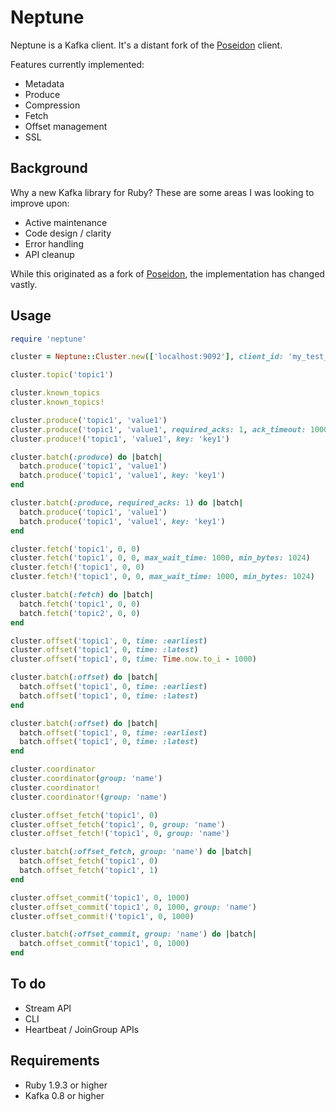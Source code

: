# Neptune

Neptune is a Kafka client. It's a distant fork of the [Poseidon](http://github.com/bpot/poseidon)
client.

Features currently implemented:
* Metadata
* Produce
* Compression
* Fetch
* Offset management
* SSL

## Background

Why a new Kafka library for Ruby?  These are some areas I was looking to improve upon:
* Active maintenance
* Code design / clarity
* Error handling
* API cleanup

While this originated as a fork of [Poseidon](http://github.com/bpot/poseidon), the
implementation has changed vastly.

## Usage

```ruby
require 'neptune'

cluster = Neptune::Cluster.new(['localhost:9092'], client_id: 'my_test_producer')

cluster.topic('topic1')

cluster.known_topics
cluster.known_topics!

cluster.produce('topic1', 'value1')
cluster.produce('topic1', 'value1', required_acks: 1, ack_timeout: 1000)
cluster.produce!('topic1', 'value1', key: 'key1')

cluster.batch(:produce) do |batch|
  batch.produce('topic1', 'value1')
  batch.produce('topic1', 'value1', key: 'key1')
end

cluster.batch(:produce, required_acks: 1) do |batch|
  batch.produce('topic1', 'value1')
  batch.produce('topic1', 'value1', key: 'key1')
end

cluster.fetch('topic1', 0, 0)
cluster.fetch('topic1', 0, 0, max_wait_time: 1000, min_bytes: 1024)
cluster.fetch!('topic1', 0, 0)
cluster.fetch!('topic1', 0, 0, max_wait_time: 1000, min_bytes: 1024)

cluster.batch(:fetch) do |batch|
  batch.fetch('topic1', 0, 0)
  batch.fetch('topic2', 0, 0)
end

cluster.offset('topic1', 0, time: :earliest)
cluster.offset('topic1', 0, time: :latest)
cluster.offset('topic1', 0, time: Time.now.to_i - 1000)

cluster.batch(:offset) do |batch|
  batch.offset('topic1', 0, time: :earliest)
  batch.offset('topic1', 0, time: :latest)
end

cluster.batch(:offset) do |batch|
  batch.offset('topic1', 0, time: :earliest)
  batch.offset('topic1', 0, time: :latest)
end

cluster.coordinator
cluster.coordinator(group: 'name')
cluster.coordinator!
cluster.coordinator!(group: 'name')

cluster.offset_fetch('topic1', 0)
cluster.offset_fetch('topic1', 0, group: 'name')
cluster.offset_fetch!('topic1', 0, group: 'name')

cluster.batch(:offset_fetch, group: 'name') do |batch|
  batch.offset_fetch('topic1', 0)
  batch.offset_fetch('topic1', 1)
end

cluster.offset_commit('topic1', 0, 1000)
cluster.offset_commit('topic1', 0, 1000, group: 'name')
cluster.offset_commit!('topic1', 0, 1000)

cluster.batch(:offset_commit, group: 'name') do |batch|
  batch.offset_commit('topic1', 0, 1000)
end
```

## To do

* Stream API
* CLI
* Heartbeat / JoinGroup APIs

## Requirements

* Ruby 1.9.3 or higher
* Kafka 0.8 or higher
